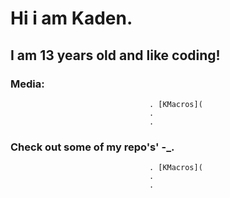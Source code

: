 # Hi i am Kaden.
## I am 13 years old and like coding!
### Media:
                                   . [KMacros](
                                   .
                                   .
### Check out some of my repo's' -_.
                                   . [KMacros](
                                   .
                                   .
